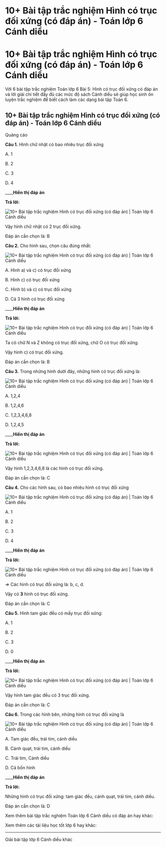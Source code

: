 # 10+ Bài tập trắc nghiệm Hình có trục đối xứng (có đáp án) - Toán lớp 6 Cánh diều

# 10+ Bài tập trắc nghiệm Hình có trục đối xứng (có đáp án) - Toán lớp 6 Cánh diều

Với 6 bài tập trắc nghiệm Toán lớp 6 Bài 5: Hình có trục đối xứng có đáp án và lời giải chi tiết đầy đủ các mức độ sách Cánh diều sẽ giúp học sinh ôn luyện trắc nghiệm để biết cách làm các dạng bài tập Toán 6.

## 10+ Bài tập trắc nghiệm Hình có trục đối xứng (có đáp án) - Toán lớp 6 Cánh diều

Quảng cáo

**Câu 1.** Hình chữ nhật có bao nhiêu trục đối xứng

A. 1

B. 2

C. 3

D. 4

____**Hiển thị đáp án**

**Trả lời:**

![10+ Bài tập trắc nghiệm Hình có trục đối xứng \(có đáp án\) | Toán lớp 6 Cánh diều](https://vietjack.com/toan-6-canh-dieu/images/trac-nghiem-bai-5-hinh-co-truc-doi-xung-113828.PNG)

Vậy hình chữ nhật có 2 trục đối xứng.

Đáp án cần chọn là: B

**Câu 2.** Cho hình sau, chọn câu đúng nhất:

![10+ Bài tập trắc nghiệm Hình có trục đối xứng \(có đáp án\) | Toán lớp 6 Cánh diều](https://vietjack.com/toan-6-canh-dieu/images/trac-nghiem-bai-5-hinh-co-truc-doi-xung-113829.PNG)  


A. Hình a) và c) có trục đối xứng

B. Hình c) có trục đối xứng

C. Hình b) và c) có trục đối xứng

D. Cả 3 hình có trục đối xứng

____**Hiển thị đáp án**

**Trả lời:**

![10+ Bài tập trắc nghiệm Hình có trục đối xứng \(có đáp án\) | Toán lớp 6 Cánh diều](https://vietjack.com/toan-6-canh-dieu/images/trac-nghiem-bai-5-hinh-co-truc-doi-xung-113832.PNG)

Ta có chữ N và Z không có trục đối xứng, chữ O có trục đối xứng.

Vậy hình c) có trục đối xứng.

Đáp án cần chọn là: B

**Câu 3.** Trong những hình dưới đây, những hình có trục đối xứng là:

![10+ Bài tập trắc nghiệm Hình có trục đối xứng \(có đáp án\) | Toán lớp 6 Cánh diều](https://vietjack.com/toan-6-canh-dieu/images/trac-nghiem-bai-5-hinh-co-truc-doi-xung-113831.PNG)  


A. 1,2,4

B. 1,2,4,6

C. 1,2,3,4,6,8

D. 1,2,4,5

____**Hiển thị đáp án**

**Trả lời:**

![10+ Bài tập trắc nghiệm Hình có trục đối xứng \(có đáp án\) | Toán lớp 6 Cánh diều](https://vietjack.com/toan-6-canh-dieu/images/trac-nghiem-bai-5-hinh-co-truc-doi-xung-113833.PNG)  


Vậy hình 1,2,3,4,6,8 là các hình có trục đối xứng.

Đáp án cần chọn là: C

**Câu 4.** Cho các hình sau, có bao nhiêu hình có trục đối xứng

![10+ Bài tập trắc nghiệm Hình có trục đối xứng \(có đáp án\) | Toán lớp 6 Cánh diều](https://vietjack.com/toan-6-canh-dieu/images/trac-nghiem-bai-5-hinh-co-truc-doi-xung-113834.PNG)  


A. 1

B. 2

C. 3

D. 4

____**Hiển thị đáp án**

**Trả lời:**

![10+ Bài tập trắc nghiệm Hình có trục đối xứng \(có đáp án\) | Toán lớp 6 Cánh diều](https://vietjack.com/toan-6-canh-dieu/images/trac-nghiem-bai-5-hinh-co-truc-doi-xung-113835.PNG)  


=> Các hình có trục đối xứng là: b, c, d.

Vậy có **3** hình có trục đối xứng.

Đáp án cần chọn là: C

**Câu 5.** Hình tam giác đều có mấy trục đối xứng:

A. 1

B. 2

C. 3

D. 0

____**Hiển thị đáp án**

**Trả lời:**

![10+ Bài tập trắc nghiệm Hình có trục đối xứng \(có đáp án\) | Toán lớp 6 Cánh diều](https://vietjack.com/toan-6-canh-dieu/images/trac-nghiem-bai-5-hinh-co-truc-doi-xung-113836.PNG)  


Vậy hình tam giác đều có 3 trục đối xứng.

Đáp án cần chọn là: C

**Câu 6.** Trong các hình bên, những hình có trục đối xứng là

![10+ Bài tập trắc nghiệm Hình có trục đối xứng \(có đáp án\) | Toán lớp 6 Cánh diều](https://vietjack.com/toan-6-canh-dieu/images/trac-nghiem-bai-5-hinh-co-truc-doi-xung-113837.PNG)  


A. Tam giác đều, trái tim, cánh diều

B. Cánh quạt, trái tim, cánh diều

C. Trái tim, Cánh diều

D. Cả bốn hình

____**Hiển thị đáp án**

**Trả lời:**

Những hình có trục đối xứng: tam giác đều, cánh quạt, trái tim, cánh diều.

Đáp án cần chọn là: D

Xem thêm bài tập trắc nghiệm Toán lớp 6 Cánh diều có đáp án hay khác:

Xem thêm các tài liệu học tốt lớp 6 hay khác:

* * *

Giải bài tập lớp 6 Cánh diều khác
